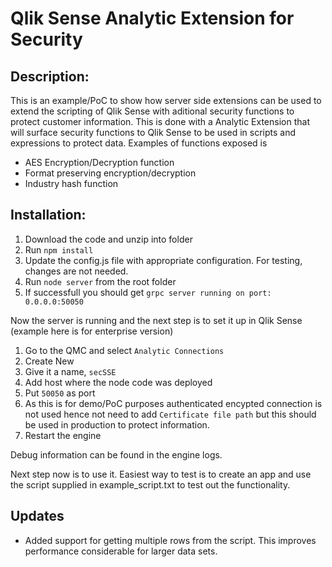 # Qlik Sense Analytic Extension for Security

## Description:
This is an example/PoC to show how server side extensions can be used to extend the scripting of Qlik Sense with aditional security functions to protect customer information. This is done with a Analytic Extension that will surface security functions to Qlik Sense to be used in scripts and expressions to protect data. Examples of functions exposed is
 * AES Encryption/Decryption function
 * Format preserving encryption/decryption
 * Industry hash function

 ## Installation:
 1. Download the code and unzip into folder
 2. Run `npm install`
 3. Update the config.js file with appropriate configuration. For testing, changes are not needed.
 3. Run `node server` from the root folder
 4. If successfull you should get `grpc server running on port: 0.0.0.0:50050`

Now the server is running and the next step is to set it up in Qlik Sense (example here is for enterprise version)
1. Go to the QMC and select `Analytic Connections`
2. Create New
3. Give it a name, `secSSE`
4. Add host where the node code was deployed
5. Put `50050` as port
6. As this is for demo/PoC purposes authenticated encypted connection is not used hence not need to add `Certificate file path` but this should be used in production to protect information.
7. Restart the engine

Debug information can be found in the engine logs.

Next step now is to use it. Easiest way to test is to create an app and use the script supplied in example_script.txt to test out the functionality.

## Updates
   * Added support for getting multiple rows from the script. This improves performance considerable for larger data sets.



 
